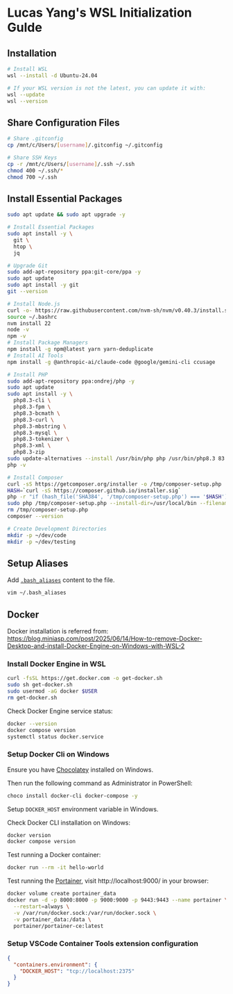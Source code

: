 # Lucas Yang's WSL Initialization Gulde

## Installation

```sh
# Install WSL
wsl --install -d Ubuntu-24.04

# If your WSL version is not the latest, you can update it with:
wsl --update
wsl --version
```

## Share Configuration Files

```sh
# Share .gitconfig
cp /mnt/c/Users/[username]/.gitconfig ~/.gitconfig

# Share SSH Keys
cp -r /mnt/c/Users/[username]/.ssh ~/.ssh
chmod 400 ~/.ssh/*
chmod 700 ~/.ssh
```

## Install Essential Packages

```sh
sudo apt update && sudo apt upgrade -y

# Install Essential Packages
sudo apt install -y \
  git \
  htop \
  jq

# Upgrade Git
sudo add-apt-repository ppa:git-core/ppa -y
sudo apt update
sudo apt install -y git
git --version

# Install Node.js
curl -o- https://raw.githubusercontent.com/nvm-sh/nvm/v0.40.3/install.sh | bash
source ~/.bashrc
nvm install 22
node -v
npm -v
# Install Package Managers
npm install -g npm@latest yarn yarn-deduplicate
# Install AI Tools
npm install -g @anthropic-ai/claude-code @google/gemini-cli ccusage

# Install PHP
sudo add-apt-repository ppa:ondrej/php -y
sudo apt update
sudo apt install -y \
  php8.3-cli \
  php8.3-fpm \
  php8.3-bcmath \
  php8.3-curl \
  php8.3-mbstring \
  php8.3-mysql \
  php8.3-tokenizer \
  php8.3-xml \
  php8.3-zip
sudo update-alternatives --install /usr/bin/php php /usr/bin/php8.3 83
php -v

# Install Composer
curl -sS https://getcomposer.org/installer -o /tmp/composer-setup.php
HASH=`curl -sS https://composer.github.io/installer.sig`
php -r "if (hash_file('SHA384', '/tmp/composer-setup.php') === '$HASH') { echo 'Composer installer verified'; } else { echo 'Composer installer corrupt'; unlink('composer-setup.php'); } echo PHP_EOL;"
sudo php /tmp/composer-setup.php --install-dir=/usr/local/bin --filename=composer
rm /tmp/composer-setup.php
composer --version

# Create Development Directories
mkdir -p ~/dev/code
mkdir -p ~/dev/testing
```

## Setup Aliases

Add [`.bash_aliases`](./.bash_aliases) content to the file.

```sh
vim ~/.bash_aliases
```

## Docker

Docker installation is referred from: https://blog.miniasp.com/post/2025/06/14/How-to-remove-Docker-Desktop-and-install-Docker-Engine-on-Windows-with-WSL-2

### Install Docker Engine in WSL

```sh
curl -fsSL https://get.docker.com -o get-docker.sh
sudo sh get-docker.sh
sudo usermod -aG docker $USER
rm get-docker.sh
```

Check Docker Engine service status:

```sh
docker --version
docker compose version
systemctl status docker.service
```

### Setup Docker Cli on Windows

Ensure you have [Chocolatey](https://chocolatey.org/install) installed on Windows.

Then run the following command as Administrator in PowerShell:

```sh
choco install docker-cli docker-compose -y
```

Setup `DOCKER_HOST` environment variable in Windows.

Check Docker CLI installation on Windows:

```sh
docker version
docker compose version
```

Test running a Docker container:

```sh
docker run --rm -it hello-world
```

Test running the [Portainer](https://www.portainer.io/), visit http://localhost:9000/ in your browser:

```sh
docker volume create portainer_data
docker run -d -p 8000:8000 -p 9000:9000 -p 9443:9443 --name portainer \
  --restart=always \
  -v /var/run/docker.sock:/var/run/docker.sock \
  -v portainer_data:/data \
  portainer/portainer-ce:latest
```

### Setup VSCode Container Tools extension configuration

```json
{
  "containers.environment": {
    "DOCKER_HOST": "tcp://localhost:2375"
  }
}
```
